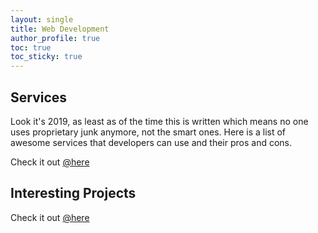 ```yaml
---
layout: single
title: Web Development
author_profile: true
toc: true
toc_sticky: true
---
```


## Services

Look it's 2019, as least as of the time this is written which means no one uses proprietary
junk anymore, not the smart ones. Here is a list of awesome services that developers can use
and their pros and cons.

Check it out [@here](./services.md)

## Interesting Projects

Check it out [@here](./interesting-projects.md)
